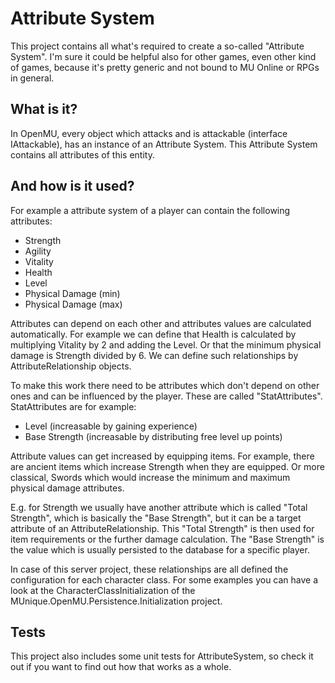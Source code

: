 ﻿# Attribute System

This project contains all what's required to create a so-called "Attribute System".
I'm sure it could be helpful also for other games, even other kind of games,
because it's pretty generic and not bound to MU Online or RPGs in general.

## What is it?

In OpenMU, every object which attacks and is attackable (interface IAttackable),
has an instance of an Attribute System. This Attribute System contains all attributes
of this entity.

## And how is it used?

For example a attribute system of a player can contain the following attributes:
  * Strength
  * Agility
  * Vitality
  * Health
  * Level
  * Physical Damage (min)
  * Physical Damage (max)

Attributes can depend on each other and attributes values are calculated automatically.
For example we can define that Health is calculated by multiplying Vitality by
2 and adding the Level. Or that the minimum physical damage is Strength divided
by 6.
We can define such relationships by AttributeRelationship objects.

To make this work there need to be attributes which don't depend on other ones
and can be influenced by the player. These are called "StatAttributes".
StatAttributes are for example:
* Level (increasable by gaining experience)
* Base Strength (increasable by distributing free level up points)

Attribute values can get increased by equipping items. For example, there are
ancient items which increase Strength when they are equipped. Or more classical,
Swords which would increase the minimum and maximum physical damage attributes.

E.g. for Strength we usually have another attribute which is called "Total Strength",
which is basically the "Base Strength", but it can be a target attribute of an
AttributeRelationship. This "Total Strength" is then used for item requirements
or the further damage calculation. The "Base Strength" is the value which is
usually persisted to the database for a specific player.

In case of this server project, these relationships are all defined the
configuration for each character class. For some examples you can have a look
at the CharacterClassInitialization of the MUnique.OpenMU.Persistence.Initialization
project.

## Tests

This project also includes some unit tests for AttributeSystem, so check it out
if you want to find out how that works as a whole.

